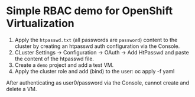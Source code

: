 # Simple RBAC demo for OpenShift Virtualization

1. Apply the `htpasswd.txt` (all passwords are `password`) content to the cluster by creating an htpasswd auth configuration via the Console.
  1. CLuster Settings -> Configuration -> OAuth -> Add HtPasswd and paste the content of the htpasswd file.
1. Create a `demo` project and add a test VM.
1. Apply the cluster role and add (bind) to the user: oc apply -f yaml

After authenticating as user0/password via the Console, cannot create and delete a VM.

